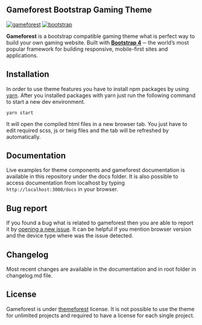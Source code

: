 ## Gameforest Bootstrap Gaming Theme
[![gameforest](https://img.shields.io/badge/gameforest-5.0.0-blue.svg?longCache=true&style=flat-square)](https://themeforest.net/item/gameforest-responsive-gaming-html-theme/5007730)
[![bootstrap](https://img.shields.io/badge/bootstrap-4.1.3-blue.svg?longCache=true&style=flat-square)](https://github.com/twbs/bootstrap)

**Gameforest** is a bootstrap compatible gaming theme what is perfect way to build your own gaming website. Built with **[Bootstrap 4](https://github.com/twbs/bootstrap)**  ─ the world’s most popular framework for building responsive, mobile-first sites and applications.

## Installation
In order to use theme features you have to install npm packages by using [yarn](https://yarnpkg.com). After you installed packages with yarn just run the following command to start a new dev environment.
```
yarn start
```
It will open the compiled html files in a new browser tab. You just have to edit required scss, js or twig files and the tab will be refreshed by automatically.

## Documentation
Live examples for theme components and gameforest documentation is available in this repository under the docs folder. It is also possible to access documentation from localhost by typing `http://localhost:3000/docs` in your browser.

## Bug report
If you found a bug what is related to gameforest then you are able to report it by [opening a new issue](https://github.com/yakuthemes/gameforest/issues/new). It can be helpful if you mention browser version and the device type where was the issue detected.

## Changelog
Most recent changes are available in the documentation and in root folder in changelog.md file.

## License
Gameforest is under [themeforest](https://themeforest.net/licenses/standard) license. It is not possible to use the theme for unlimited projects and required to have a license for each single project.
